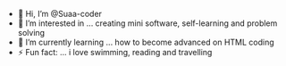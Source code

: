 - 👋 Hi, I’m @Suaa-coder
- 👀 I’m interested in ... creating mini software, self-learning and problem solving 
- 🌱 I’m currently learning ... how to become advanced on HTML coding 
- ⚡ Fun fact: ... i love swimming, reading and travelling 

<!---
Suaa-coder/Suaa-coder is a ✨ special ✨ repository because its `README.md` (this file) appears on your GitHub profile.
You can click the Preview link to take a look at your changes.
--->
